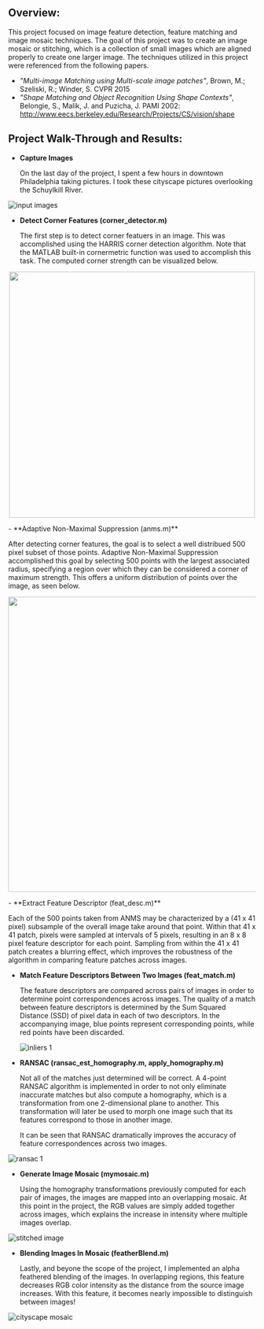 Overview:
------------------

This project focused on image feature detection, feature matching and image mosaic techniques.  The goal of this project was to create an image mosaic or stitching, which is a collection of small images which are aligned properly to create one larger image.  The techniques utilized in this project were referenced from the following papers.

- *"Multi-image Matching using Multi-scale image patches"*, Brown, M.; Szeliski, R.; Winder, S. CVPR 2015
- *"Shape Matching and Object Recognition Using Shape Contexts"*, Belongie, S., Malik, J. and Puzicha, J. PAMI 2002: http://www.eecs.berkeley.edu/Research/Projects/CS/vision/shape

Project Walk-Through and Results:
--------------------

- **Capture Images**

  On the last day of the project, I spent a few hours in downtown Philadelphia taking pictures.  I took these cityscape pictures overlooking the Schuylkill River.

![input images](https://cloud.githubusercontent.com/assets/9031637/20200008/907d6346-a77c-11e6-83ab-93d1ffd29f49.jpg)
- **Detect Corner Features (corner_detector.m)**

  The first step is to detect corner featuers in an image.  This was accomplished using the HARRIS corner detection algorithm.  Note that the MATLAB built-in cornermetric function was used to accomplish this task.  The computed corner strength can be visualized below.
<p align="center">
	<img src="https://cloud.githubusercontent.com/assets/9031637/20203072/4e7251b2-a792-11e6-93cb-cda767209a6c.jpg" width="500">
</p>
- **Adaptive Non-Maximal Suppression (anms.m)**

  After detecting corner features, the goal is to select a well distribued 500 pixel subset of those points.  Adaptive Non-Maximal Suppression accomplished this goal by selecting 500 points with the largest associated radius, specifying a region over which they can be considered a corner of maximum strength.  This offers a uniform distribution of points over the image, as seen below.

<p align="center">
	<img src="https://cloud.githubusercontent.com/assets/9031637/20203064/3ca8bcc8-a792-11e6-84c6-1d31cf338493.jpg" width="600">
</p>
- **Extract Feature Descriptor (feat_desc.m)**

  Each of the 500 points taken from ANMS may be characterized by a (41 x 41 pixel) subsample of the overall image take around that point.  Within that 41 x 41 patch, pixels were sampled at intervals of 5 pixels, resulting in an 8 x 8 pixel feature descriptor for each point.  Sampling from within the 41 x 41 patch creates a blurring effect, which improves the robustness of the algorithm in comparing feature patches across images.

- **Match Feature Descriptors Between Two Images (feat_match.m)**

  The feature descriptors are compared across pairs of images in order to determine 
  point correspondences across images.  The quality of a match between feature descriptors is determined by the Sum Squared Distance (SSD) of pixel data in each of two descriptors.  In the accompanying image, blue points represent corresponding points, while red points have been discarded.

  ![inliers 1](https://cloud.githubusercontent.com/assets/9031637/20202815/31fbe996-a790-11e6-9e46-9a59ffd36555.jpg)
- **RANSAC (ransac_est_homography.m, apply_homography.m)**

  Not all of the matches just determined will be correct.  A 4-point RANSAC algorithm is implemented in order to not only eliminate inaccurate matches but also compute a homography, which is a transformation from one 2-dimensional plane to another.  This transformation will later be used to morph one image such that its features correspond to those in another image.  

  It can be seen that RANSAC dramatically improves the accuracy of feature correspondences across two images.

![ransac 1](https://cloud.githubusercontent.com/assets/9031637/20202834/6691e84a-a790-11e6-945d-34fedab8495e.jpg)
- **Generate Image Mosaic (mymosaic.m)**

  Using the homography transformations previously computed for each pair of images, the images are mapped into an overlapping mosaic.  At this point in the project, the RGB values are simply added together across images, which explains the increase in intensity where multiple images overlap.

![stitched image](https://cloud.githubusercontent.com/assets/9031637/20202916/1dc4cca8-a791-11e6-9d3d-d3ddcea40b9d.jpg)

- **Blending Images In Mosaic (featherBlend.m)**

  Lastly, and beyone the scope of the project, I implemented an alpha feathered blending of the images.  In overlapping regions, this feature decreases RGB color intensity as the distance from the source image increases.  With this feature, it becomes nearly impossible to distinguish between images!

![cityscape mosaic](https://cloud.githubusercontent.com/assets/9031637/20202977/a16b13f0-a791-11e6-9fb3-1c2d3eb737bd.jpg)